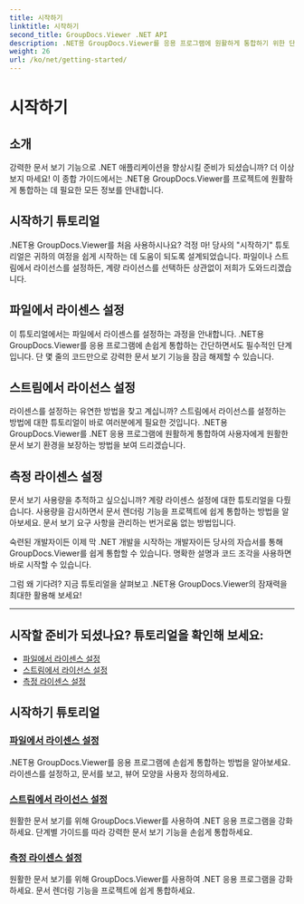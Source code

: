 ```yaml
---
title: 시작하기
linktitle: 시작하기
second_title: GroupDocs.Viewer .NET API
description: .NET용 GroupDocs.Viewer를 응용 프로그램에 원활하게 통합하기 위한 단계별 자습서를 살펴보세요. 라이센스를 설정하고 뷰어 모양을 사용자 정의하는 방법을 알아보세요.
weight: 26
url: /ko/net/getting-started/
---
```


# 시작하기


## 소개

강력한 문서 보기 기능으로 .NET 애플리케이션을 향상시킬 준비가 되셨습니까? 더 이상 보지 마세요! 이 종합 가이드에서는 .NET용 GroupDocs.Viewer를 프로젝트에 원활하게 통합하는 데 필요한 모든 정보를 안내합니다.

## 시작하기 튜토리얼

.NET용 GroupDocs.Viewer를 처음 사용하시나요? 걱정 마! 당사의 "시작하기" 튜토리얼은 귀하의 여정을 쉽게 시작하는 데 도움이 되도록 설계되었습니다. 파일이나 스트림에서 라이선스를 설정하든, 계량 라이선스를 선택하든 상관없이 저희가 도와드리겠습니다.

## 파일에서 라이센스 설정

이 튜토리얼에서는 파일에서 라이센스를 설정하는 과정을 안내합니다. .NET용 GroupDocs.Viewer를 응용 프로그램에 손쉽게 통합하는 간단하면서도 필수적인 단계입니다. 단 몇 줄의 코드만으로 강력한 문서 보기 기능을 잠금 해제할 수 있습니다.

## 스트림에서 라이선스 설정

라이센스를 설정하는 유연한 방법을 찾고 계십니까? 스트림에서 라이선스를 설정하는 방법에 대한 튜토리얼이 바로 여러분에게 필요한 것입니다. .NET용 GroupDocs.Viewer를 .NET 응용 프로그램에 원활하게 통합하여 사용자에게 원활한 문서 보기 환경을 보장하는 방법을 보여 드리겠습니다.

## 측정 라이센스 설정

문서 보기 사용량을 추적하고 싶으십니까? 계량 라이센스 설정에 대한 튜토리얼을 다뤘습니다. 사용량을 감시하면서 문서 렌더링 기능을 프로젝트에 쉽게 통합하는 방법을 알아보세요. 문서 보기 요구 사항을 관리하는 번거로움 없는 방법입니다.

숙련된 개발자이든 이제 막 .NET 개발을 시작하는 개발자이든 당사의 자습서를 통해 GroupDocs.Viewer를 쉽게 통합할 수 있습니다. 명확한 설명과 코드 조각을 사용하면 바로 시작할 수 있습니다.

그럼 왜 기다려? 지금 튜토리얼을 살펴보고 .NET용 GroupDocs.Viewer의 잠재력을 최대한 활용해 보세요!

---

## 시작할 준비가 되셨나요? 튜토리얼을 확인해 보세요:

- [파일에서 라이센스 설정](./set-license-from-file/)
- [스트림에서 라이선스 설정](./set-license-from-stream/)
- [측정 라이센스 설정](./set-metered-license/)

## 시작하기 튜토리얼
### [파일에서 라이센스 설정](./set-license-from-file/)
.NET용 GroupDocs.Viewer를 응용 프로그램에 손쉽게 통합하는 방법을 알아보세요. 라이센스를 설정하고, 문서를 보고, 뷰어 모양을 사용자 정의하세요.
### [스트림에서 라이선스 설정](./set-license-from-stream/)
원활한 문서 보기를 위해 GroupDocs.Viewer를 사용하여 .NET 응용 프로그램을 강화하세요. 단계별 가이드를 따라 강력한 문서 보기 기능을 손쉽게 통합하세요.
### [측정 라이센스 설정](./set-metered-license/)
원활한 문서 보기를 위해 GroupDocs.Viewer를 사용하여 .NET 응용 프로그램을 강화하세요. 문서 렌더링 기능을 프로젝트에 쉽게 통합하세요.